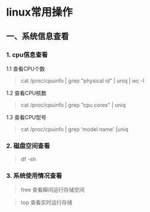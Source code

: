 # linux常用操作

## 一、系统信息查看

### 1. cpu信息查看

1.1 查看CPU个数

> cat /proc/cpuinfo | grep "physical id" | uniq | wc -l

1.2 查看CPU核数

> cat /proc/cpuinfo | grep "cpu cores" | uniq

1.3 查看CPU型号
> cat /proc/cpuinfo | grep 'model name' |uniq

### 2. 磁盘空间查看

> df -sh

### 3. 系统使用情况查看

> free
查看瞬间运行存储空间

> top
查看实时运行存储